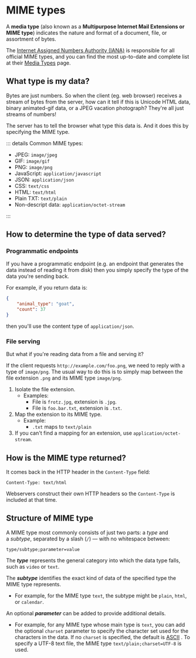 # MIME types

A **media type** (also known as a **Multipurpose Internet Mail Extensions or MIME type**) indicates the nature and format of a document, file, or assortment of bytes.

The [Internet Assigned Numbers Authority (IANA)](https://www.iana.org/) is responsible for all official MIME types, and you can find the most up-to-date and complete list at their [Media Types](https://www.iana.org/assignments/media-types/media-types.xhtml) page.

## **What type is my data?**

Bytes are just numbers. So when the client (eg. web browser) receives a stream of bytes from the server, how can it tell if this is Unicode HTML data, binary animated-gif data, or a JPEG vacation photograph? They're all just streams of numbers!

The server has to tell the browser what type this data is. And it does this by specifying the MIME type.

::: details Common MIME types:

- JPEG: `image/jpeg`
- GIF: `image/gif`
- PNG: `image/png`
- JavaScript: `application/javascript`
- JSON: `application/json`
- CSS: `text/css`
- HTML: `text/html`
- Plain TXT: `text/plain`
- Non-descript data: `application/octet-stream`

:::

## **How to determine the type of data served?**

### **Programmatic endpoints**

If you have a programmatic endpoint (e.g. an endpoint that generates the data instead of reading it from disk) then you simply specify the type of the data you're sending back.

For example, if you return data is:

```JSON
{
    "animal_type": "goat",
    "count": 37
}
```

then you'll use the content type of `application/json`.

### **File serving**

But what if you're reading data from a file and serving it?

If the client requests `http://example.com/foo.png`, we need to reply with a type of `image/png`. The usual way to do this is to simply map between the file extension `.png` and its MIME type `image/png`.

1. Isolate the file extension.
   - Examples:
     - File is `frotz.jpg`, extension is `.jpg`.
     - File is `foo.bar.txt`, extension is `.txt`.
2. Map the extension to its MIME type.
   - Example:
     - `.txt` maps to `text/plain`
3. If you can't find a mapping for an extension, use `application/octet-stream`.

## **How is the MIME type returned?**

It comes back in the HTTP header in the `Content-Type` field:

```HTTP
Content-Type: text/html
```

Webservers construct their own HTTP headers so the `Content-Type` is included at that time.

## Structure of MIME type

A MIME type most commonly consists of just two parts: a *type* and a *subtype*, separated by a slash (`/`) — with no whitespace between:

```text
type/subtype;parameter=value
```

The **_type_** represents the general category into which the data type falls, such as `video` or `text`.

The **_subtype_** identifies the exact kind of data of the specified type the MIME type represents.

- For example, for the MIME type `text`, the subtype might be `plain`, `html`, or `calendar`.

An optional **_parameter_** can be added to provide additional details.

- For example, for any MIME type whose main type is `text`, you can add the optional `charset` parameter to specify the character set used for the characters in the data. If no `charset` is specified, the default is [ASCII](https://developer.mozilla.org/en-US/docs/Glossary/ASCII) . To specify a UTF-8 text file, the MIME type `text/plain;charset=UTF-8` is used.
